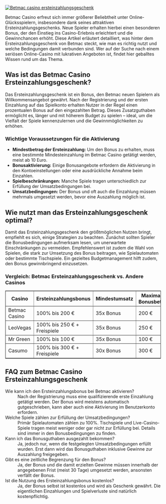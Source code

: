 [![Betmac casino ersteinzahlungsgeschenk](https://123-caf.pages.dev/gitsignup.png)](https://vrmoo.ru/Bt82HjjY)

<div>     <p>Betmac Casino erfreut sich immer größerer Beliebtheit unter Online-Glücksspielern, insbesondere dank seines attraktiven Ersteinzahlungsgeschenks. Neue Spieler erhalten hierbei einen besonderen Bonus, der den Einstieg ins Casino-Erlebnis erleichtert und die Gewinnchancen erhöht. Diese Artikel erläutert detailliert, was hinter dem Ersteinzahlungsgeschenk von Betmac steckt, wie man es richtig nutzt und welche Bedingungen damit verbunden sind. Wer auf der Suche nach einem seriösen Online-Casino mit lukrativen Angeboten ist, findet hier geballtes Wissen rund um das Thema.</p>        <h2>Was ist das Betmac Casino Ersteinzahlungsgeschenk?</h2>     <p>Das Ersteinzahlungsgeschenk ist ein Bonus, den Betmac neuen Spielern als Willkommensangebot gewährt. Nach der Registrierung und der ersten Einzahlung auf das Spielkonto erhalten Nutzer in der Regel einen prozentualen Bonus auf den eingezahlten Betrag. Dieses Zusatzguthaben ermöglicht es, länger und mit höherem Budget zu spielen – ideal, um die Vielfalt der Spiele kennenzulernen und die Gewinnmöglichkeiten zu erhöhen.</p>        <h3>Wichtige Voraussetzungen für die Aktivierung</h3>     <ul>       <li><b>Mindestbetrag der Ersteinzahlung:</b> Um den Bonus zu erhalten, muss eine bestimmte Mindesteinzahlung im Betmac Casino getätigt werden, meist ab 10 Euro.</li>       <li><b>Bonusaktivierung:</b> Einige Bonusangebote erfordern die Aktivierung in den Kontoeinstellungen oder eine ausdrückliche Annahme beim Einzahlen.</li>       <li><b>Spielbeschränkungen:</b> Manche Spiele tragen unterschiedlich zur Erfüllung der Umsatzbedingungen bei.</li>       <li><b>Umsatzbedingungen:</b> Der Bonus und oft auch die Einzahlung müssen mehrmals umgesetzt werden, bevor eine Auszahlung möglich ist.</li>     </ul>        <h2>Wie nutzt man das Ersteinzahlungsgeschenk optimal?</h2>     <p>Damit das Ersteinzahlungsgeschenk den größtmöglichen Nutzen bringt, empfiehlt es sich, einige Strategien zu beachten. Zunächst sollten Spieler die Bonusbedingungen aufmerksam lesen, um unerwartete Einschränkungen zu vermeiden. Empfehlenswert ist zudem die Wahl von Spielen, die stark zur Umsetzung des Bonus beitragen, wie Spielautomaten oder bestimmte Tischspiele. Ein gezieltes Budgetmanagement hilft zudem, den Bonus gewinnbringend einzusetzen.</p>        <h3>Vergleich: Betmac Ersteinzahlungsgeschenk vs. Andere Casinos</h3>     <table border="1" cellpadding="5" cellspacing="0" style="border-collapse: collapse; width: 100%;">       <thead>         <tr>           <th>Casino</th>           <th>Ersteinzahlungsbonus</th>           <th>Mindestumsatz</th>           <th>Maximaler Bonusbetrag</th>           <th>Gültigkeitsdauer</th>         </tr>       </thead>       <tbody>         <tr>           <td>Betmac Casino</td>           <td>100% bis 200 €</td>           <td>35x Bonus</td>           <td>200 €</td>           <td>30 Tage</td>         </tr>         <tr>           <td>LeoVegas</td>           <td>100% bis 250 € + Freispiele</td>           <td>35x Bonus</td>           <td>250 €</td>           <td>30 Tage</td>         </tr>         <tr>           <td>Mr Green</td>           <td>100% bis 100 €</td>           <td>35x Bonus</td>           <td>100 €</td>           <td>30 Tage</td>         </tr>         <tr>           <td>Casumo</td>           <td>100% bis 300 € + Freispiele</td>           <td>30x Bonus</td>           <td>300 €</td>           <td>21 Tage</td>         </tr>       </tbody>     </table>        <h2>FAQ zum Betmac Casino Ersteinzahlungsgeschenk</h2>     <dl>       <dt>Wie kann ich den Ersteinzahlungsbonus bei Betmac aktivieren?</dt>       <dd>Nach der Registrierung muss eine qualifizierende erste Einzahlung getätigt werden. Der Bonus wird meistens automatisch gutgeschrieben, kann aber auch eine Aktivierung im Benutzerkonto erfordern.</dd>          <dt>Welche Spiele zählen zur Erfüllung der Umsatzbedingungen?</dt>       <dd>Primär Spielautomaten zählen zu 100%. Tischspiele und Live-Casino-Spiele tragen meist weniger oder gar nicht zur Erfüllung bei. Details sind immer in den Bonusbedingungen zu finden.</dd>          <dt>Kann ich das Bonusguthaben ausgezahlt bekommen?</dt>       <dd>Ja, jedoch nur, wenn die festgelegten Umsatzbedingungen erfüllt wurden. Erst dann wird das Bonusguthaben inklusive Gewinne zur Auszahlung freigegeben.</dd>          <dt>Gibt es eine zeitliche Begrenzung für den Bonus?</dt>       <dd>Ja, der Bonus und die damit erzielten Gewinne müssen innerhalb der angegebenen Frist (meist 30 Tage) umgesetzt werden, ansonsten verfällt der Bonus.</dd>          <dt>Ist die Nutzung des Ersteinzahlungsbonus kostenlos?</dt>       <dd>Ja, der Bonus selbst ist kostenlos und wird als Geschenk gewährt. Die eigentlichen Einzahlungen und Spielverluste sind natürlich kostenpflichtig.</dd>     </dl>   </div>
